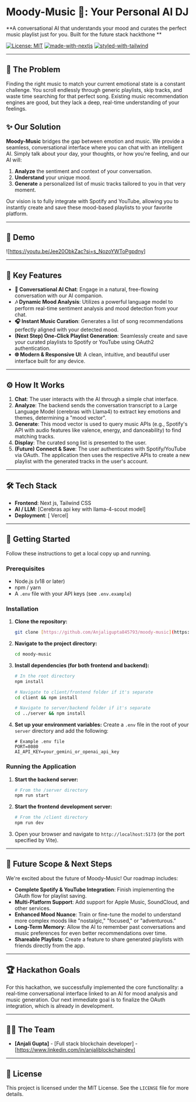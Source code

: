 # Moody-Music 🎵: Your Personal AI DJ

**A conversational AI that understands your mood and curates the perfect music playlist just for you. Built for the future stack hackthone **

[![License: MIT](https://img.shields.io/badge/License-MIT-yellow.svg)](https://opensource.org/licenses/MIT)
[![made-with-nextjs](https://img.shields.io/badge/Made%20with-React-1f425f.svg)](https://reactjs.org/)
[![styled-with-tailwind](https://img.shields.io/badge/Styled%20with-Tailwind-38b2ac.svg)](https://tailwindcss.com/)

---

## 🚀 The Problem

Finding the right music to match your current emotional state is a constant challenge. You scroll endlessly through generic playlists, skip tracks, and waste time searching for that perfect song. Existing music recommendation engines are good, but they lack a deep, real-time understanding of your feelings.

## ✨ Our Solution

**Moody-Music** bridges the gap between emotion and music. We provide a seamless, conversational interface where you can chat with an intelligent AI. Simply talk about your day, your thoughts, or how you're feeling, and our AI will:

1.  **Analyze** the sentiment and context of your conversation.
2.  **Understand** your unique mood.
3.  **Generate** a personalized list of music tracks tailored to you in that very moment.

Our vision is to fully integrate with Spotify and YouTube, allowing you to instantly create and save these mood-based playlists to your favorite platform.

---

## 🎥 Demo


![https://youtu.be/Jee20ObkZac?si=s_NozoYWToPgpdny]

---

## 🌟 Key Features

* **🧠 Conversational AI Chat**: Engage in a natural, free-flowing conversation with our AI companion.
* **🎶 Dynamic Mood Analysis**: Utilizes a powerful language model to perform real-time sentiment analysis and mood detection from your chat.
* **🎧 Instant Music Curation**: Generates a list of song recommendations perfectly aligned with your detected mood.
* **(Next Step) One-Click Playlist Generation**: Seamlessly create and save your curated playlists to Spotify or YouTube using OAuth2 authentication.
* **🌐 Modern & Responsive UI**: A clean, intuitive, and beautiful user interface built for any device.

---

## ⚙️ How It Works

1.  **Chat**: The user interacts with the AI through a simple chat interface.
2.  **Analyze**: The backend sends the conversation transcript to a Large Language Model (cerebras with Llama4) to extract key emotions and themes, determining a "mood vector".
3.  **Generate**: This mood vector is used to query music APIs (e.g., Spotify's API with audio features like valence, energy, and danceability) to find matching tracks.
4.  **Display**: The curated song list is presented to the user.
5.  **(Future) Connect & Save**: The user authenticates with Spotify/YouTube via OAuth. The application then uses the respective APIs to create a new playlist with the generated tracks in the user's account.

---

## 🛠️ Tech Stack

* **Frontend**: Next js, Tailwind CSS
* **AI / LLM**: [Cerebras api key with llama-4-scout model]
* **Deployment**: [ Vercel]

---

## 🚀 Getting Started

Follow these instructions to get a local copy up and running.

### Prerequisites

* Node.js (v18 or later)
* npm / yarn
* A `.env` file with your API keys (see `.env.example`)

### Installation

1.  **Clone the repository:**
    ```sh
    git clone [https://github.com/Anjaligupta845793/moody-music](https://github.com/Anjaligupta845793/moody-music/edit/main/README.md)
    ```

2.  **Navigate to the project directory:**
    ```sh
    cd moody-music
    ```

3.  **Install dependencies (for both frontend and backend):**
    ```sh
    # In the root directory
    npm install

    # Navigate to client/frontend folder if it's separate
    cd client && npm install

    # Navigate to server/backend folder if it's separate
    cd ../server && npm install
    ```

4.  **Set up your environment variables:**
    Create a `.env` file in the root of your `server` directory and add the following:
    ```
    # Example .env file
    PORT=8080
    AI_API_KEY=your_gemini_or_openai_api_key
    
    ```

### Running the Application

1.  **Start the backend server:**
    ```sh
    # From the /server directory
    npm run start
    ```

2.  **Start the frontend development server:**
    ```sh
    # From the /client directory
    npm run dev
    ```

3.  Open your browser and navigate to `http://localhost:5173` (or the port specified by Vite).

---

## 🔮 Future Scope & Next Steps

We're excited about the future of Moody-Music! Our roadmap includes:

* **Complete Spotify & YouTube Integration**: Finish implementing the OAuth flow for playlist saving.
* **Multi-Platform Support**: Add support for Apple Music, SoundCloud, and other services.
* **Enhanced Mood Nuance**: Train or fine-tune the model to understand more complex moods like "nostalgic," "focused," or "adventurous."
* **Long-Term Memory**: Allow the AI to remember past conversations and music preferences for even better recommendations over time.
* **Shareable Playlists**: Create a feature to share generated playlists with friends directly from the app.

---

## 🏆 Hackathon Goals

For this hackathon, we successfully implemented the core functionality: a real-time conversational interface linked to an AI for mood analysis and music generation. Our next immediate goal is to finalize the OAuth integration, which is already in development.

---

## 🧑‍💻 The Team

* **[Anjali Gupta]** - [Full stack blockchain developer] - [https://www.linkedin.com/in/anjaliblockchaindev]


---

## 📄 License

This project is licensed under the MIT License. See the `LICENSE` file for more details.
